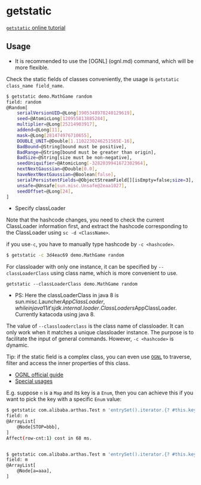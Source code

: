 # getstatic

[`getstatic` online tutorial](https://arthas.aliyun.com/doc/arthas-tutorials.html?language=en&id=command-getstatic)

## Usage

- It is recommended to use the [OGNL] (ognl.md) command, which will be more flexible.

Check the static fields of classes conveniently, the usage is `getstatic class_name field_name`.

```bash
$ getstatic demo.MathGame random
field: random
@Random[
    serialVersionUID=@Long[3905348978240129619],
    seed=@AtomicLong[120955813885284],
    multiplier=@Long[25214903917],
    addend=@Long[11],
    mask=@Long[281474976710655],
    DOUBLE_UNIT=@Double[1.1102230246251565E-16],
    BadBound=@String[bound must be positive],
    BadRange=@String[bound must be greater than origin],
    BadSize=@String[size must be non-negative],
    seedUniquifier=@AtomicLong[-3282039941672302964],
    nextNextGaussian=@Double[0.0],
    haveNextNextGaussian=@Boolean[false],
    serialPersistentFields=@ObjectStreamField[][isEmpty=false;size=3],
    unsafe=@Unsafe[sun.misc.Unsafe@2eaa1027],
    seedOffset=@Long[24],
]
```

- Specify classLoader

Note that the hashcode changes, you need to check the current ClassLoader information first, and extract the hashcode corresponding to the ClassLoader using `sc -d <ClassName>`.

if you use`-c`, you have to manually type hashcode by `-c <hashcode>`.

```bash
$ getstatic -c 3d4eac69 demo.MathGame random
```

For classloader with only one instance, it can be specified by `--classLoaderClass` using class name, which is more convenient to use.

`getstatic --classLoaderClass demo.MathGame random`

- PS: Here the classLoaderClass in java 8 is sun.misc.Launcher$AppClassLoader, while in java 11 it's jdk.internal.loader.ClassLoaders$AppClassLoader. Currently katacoda using java 8.

The value of `--classloaderclass` is the class name of classloader. It can only work when it matches a unique classloader instance. The purpose is to facilitate the input of general commands. However, `-c <hashcode>` is dynamic.

Tip: if the static field is a complex class, you can even use [`OGNL`](https://commons.apache.org/proper/commons-ognl/language-guide.html) to traverse, filter and access the inner properties of this class.

- [OGNL official guide](https://commons.apache.org/proper/commons-ognl/language-guide.html)
- [Special usages](https://github.com/alibaba/arthas/issues/71)

E.g. suppose `n` is a `Map` and its key is a `Enum`, then you can achieve this if you want to pick the key with a specific `Enum` value:

```bash
$ getstatic com.alibaba.arthas.Test n 'entrySet().iterator.{? #this.key.name()=="STOP"}'
field: n
@ArrayList[
    @Node[STOP=bbb],
]
Affect(row-cnt:1) cost in 68 ms.


$ getstatic com.alibaba.arthas.Test m 'entrySet().iterator.{? #this.key=="a"}'
field: m
@ArrayList[
    @Node[a=aaa],
]
```
